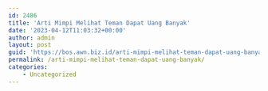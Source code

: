 ```yaml
---
id: 2486
title: 'Arti Mimpi Melihat Teman Dapat Uang Banyak'
date: '2023-04-12T11:03:32+00:00'
author: admin
layout: post
guid: 'https://bos.awn.biz.id/arti-mimpi-melihat-teman-dapat-uang-banyak/'
permalink: /arti-mimpi-melihat-teman-dapat-uang-banyak/
categories:
    - Uncategorized
---
```


